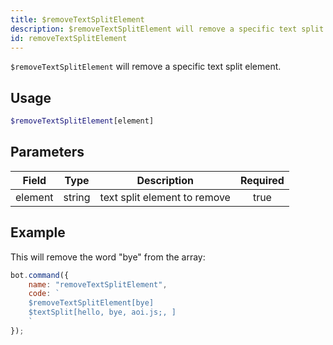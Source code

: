 ```yaml
---
title: $removeTextSplitElement
description: $removeTextSplitElement will remove a specific text split element.
id: removeTextSplitElement
---
```


`$removeTextSplitElement` will remove a specific text split element.

## Usage

```php
$removeTextSplitElement[element]
```

## Parameters

| Field   | Type   | Description                  | Required |
|---------|--------|------------------------------|:--------:|
| element | string | text split element to remove |   true   |

## Example

This will remove the word "bye" from the array:

```javascript
bot.command({
    name: "removeTextSplitElement",
    code: `
    $removeTextSplitElement[bye]
    $textSplit[hello, bye, aoi.js;, ]
    `
});
```